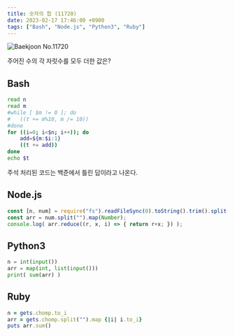 ```yaml
---
title: 숫자의 합 (11720)
date: 2023-02-17 17:46:00 +0900
tags: ["Bash", "Node.js", "Python3", "Ruby"]
---
```


![Baekjoon No.11720](https://cdn.jsdelivr.net/gh/kimzuni/cdn/blog/baekjoon-11720.png)

주어진 수의 각 자릿수를 모두 더한 값은?

## Bash

```bash
read n
read m
#while [ $m != 0 ]; do
#	((t += m%10, m /= 10))
#done
for ((i=0; i<$n; i++)); do
	add=${m:$i:1}
	((t += add))
done
echo $t
```

주석 처리된 코드는 백준에서 틀린 답이라고 나온다.

## Node.js

```javascript
const [n, num] = require("fs").readFileSync(0).toString().trim().split("\n");
const arr = num.split("").map(Number);
console.log( arr.reduce((r, x, i) => { return r+x; }) );
```

## Python3

```python
n = int(input())
arr = map(int, list(input()))
print( sum(arr) )
```

## Ruby

```ruby
n = gets.chomp.to_i
arr = gets.chomp.split("").map {|i| i.to_i}
puts arr.sum()
```
